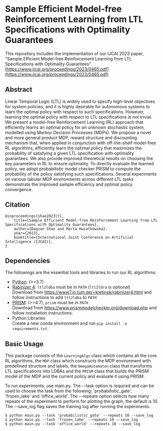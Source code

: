 # Sample Efficient Model-free Reinforcement Learning from LTL Specifications with Optimality Guarantees

This repository includes the implementation of our IJCAI 2023 paper, "Sample Efficient Model-free Reinforcement Learning from LTL Specifications with Optimality Guarantees". [https://www.ijcai.org/proceedings/2023/0465.pdf](https://www.ijcai.org/proceedings/2023/0465.pdf)


## Abstract

Linear Temporal Logic (LTL) is widely used to specify high-level objectives for system policies, and it is highly desirable for autonomous systems to learn the optimal policy with respect to such specifications. However, learning the optimal policy with respect to LTL specifications is not trivial. We present a model-free Reinforcement Learning (RL) approach that efficiently learns an optimal policy for an unknown stochastic system, modelled using Markov Decision Processes (MDPs). We propose a novel and more general product MDP, reward structure and discounting mechanism that, when applied in conjunction with off-the-shelf model-free RL algorithms, efficiently learn the optimal policy that maximizes the probability of satisfying a given LTL specification with optimality guarantees. We also provide improved theoretical results on choosing the key parameters in RL to ensure optimality. To directly evaluate the learned policy, we adopt probabilistic model checker PRISM to compute the probability of the policy satisfying such specifications. Several experiments on various tabular MDP environments across different LTL tasks demonstrate the improved sample efficiency and optimal policy convergence.

## Citation

```
@inproceedings{shao2023ltl,
    title={Sample Efficient Model-free Reinforcement Learning from LTL Specifications with Optimality Guarantees},
    author={Daqian Shao and Marta Kwiatkowska},
    year={2023},
    booktitle={International Joint Conference on Artificial Intelligence (IJCAI)},
}
```

## Dependencies

The followings are the essential tools and libraries to run our RL algorithms:

- [Python](https://www.python.org/): (>=3.7)
- [Rabinizer 4](https://www7.in.tum.de/~kretinsk/rabinizer4.html): ```ltl2ldba``` must be in ```PATH``` (```ltl2ldra``` is optional)  
Download from https://www7.in.tum.de/~kretinsk/rabinizer4.html and follow instructions to add ```ltl2ldba``` to ```PATH```
- [PRISM](https://www.prismmodelchecker.org/): (>=4.7), ```prism``` must be in ```PATH```  
Download from https://www.prismmodelchecker.org/download.php and follow installation instructions.
- Python Libraries  
Create a new conda environment and run ```pip install -e requirements.txt```.

## Basic Usage

This package consists of the ```LearningAlgo``` class which contains all the core RL algorithms, the ```MDP``` class which constructs the MDP environment with predefined structure and labels, the ```OmegaAutomaton``` class that transforms LTL specifications into LDBAs and the ```PRISM``` class that builds the PRISM model of the MDP and the current policy and evaluate it using PRISM.

To run experiments, use main.py. The --task option is required and can be used to choose the task from the following: 'probabilistic_gate', 'frozen_lake' and 'office_world'. The --repeats option selects how many repeats of the experiment to perform for plotting the graph, the default is 10. The --save_log flag saves the training log after running the experiments.


```shell
$ python main.py --task 'probabilistic_gate' --repeats 10 --save_log
$ python main.py --task 'frozen_lake' --repeats 10 --save_log
$ python main.py --task 'office_world' --repeats 10 --save_log
```
